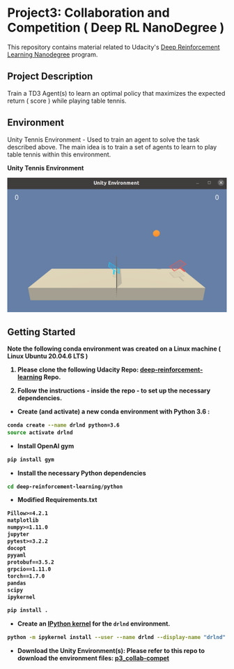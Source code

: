 [//]: # (Image References)
[image1]: data_files/Tennis_Court.png 

# Project3: Collaboration and Competition ( Deep RL NanoDegree )

This repository contains material related to Udacity's [Deep Reinforcement Learning Nanodegree](https://www.udacity.com/course/deep-reinforcement-learning-nanodegree--nd893) program. 

## Project Description

Train a TD3 Agent(s) to learn an optimal policy that maximizes the expected return ( score ) while playing table tennis. 


## Environment


Unity Tennis Environment - Used to train an agent to solve the task described above. The main idea is to train a set of agents to learn to play table tennis within this environment. 

<b>**Unity Tennis Environment**</cebnter>

![alt text][image1] 





## Getting Started 

Note the following conda environment was created on a Linux machine ( __Linux Ubuntu 20.04.6 LTS__ ) 

1. Please clone the following Udacity Repo: [deep-reinforcement-learning](https://github.com/udacity/deep-reinforcement-learning) Repo.

2. Follow the instructions - inside the repo - to set up the necessary dependencies. 
* Create (and activate) a new conda environment with Python 3.6 : 
```bash
conda create --name drlnd python=3.6
source activate drlnd
```
* Install OpenAI gym
```bash
pip install gym
```
* Install the necessary Python dependencies 
```bash
cd deep-reinforcement-learning/python
```
- Modified Requirements.txt 
```text
Pillow>=4.2.1
matplotlib
numpy>=1.11.0
jupyter
pytest>=3.2.2
docopt
pyyaml
protobuf==3.5.2
grpcio==1.11.0
torch==1.7.0
pandas
scipy
ipykernel
```
```bash
pip install .
```
* Create an [IPython kernel](http://ipython.readthedocs.io/en/stable/install/kernel_install.html) for the `drlnd` environment. 
```bash
python -m ipykernel install --user --name drlnd --display-name "drlnd"
```
* Download the Unity Environment(s):
Please refer to this repo to download the environment files: [p3_collab-compet](https://github.com/udacity/deep-reinforcement-learning/tree/master/p3_collab-compet)
